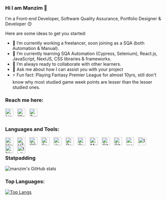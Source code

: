 ### Hi I am Manzim 👋

I'm a Front-end Developer, Software Quality Assurance, Portfolio Designer & Developer 😊

Here are some ideas to get you started:

- 🔭 I’m currently working a freelancer, soon joining as a SQA (both Automation & Manual). 
- 🌱 I’m currently learning SQA Automation (Cypress, Selenium), React.js, JavaScript, NextJS, CSS libraries & frameworks. 
- 👯 I’m always ready to collaborate with other learners.
- 💬 Ask me about how I can assist you with your project
- ⚡ Fun fact: Playing Fantasy Premier League for almost 10yrs, still don't know why most studied game week points are lesser than the lesser studied ones. 

### Reach me here: 

<a href="https://www.linkedin.com/in/ahmed-manzim-ridwan/" style="text-decoration: none" > <img align="left" alt="LinkedIN" width="26px" src="https://cdn-icons-png.flaticon.com/512/174/174857.png" style="padding-right:10px;" /> </a>
<a href="https://manzim.herokuapp.com/" style="text-decoration: none" > <img align="left" alt="Website" width="26px" src="https://omniair.org/wp-content/uploads/2017/10/globe-1024x960.png" style="padding-right:10px;" />  </a>
<a href="https://twitter.com/zodiac_geek" style="text-decoration: none" > <img align="left" alt="Twitter" width="26px" src="https://upload.wikimedia.org/wikipedia/commons/thumb/4/4f/Twitter-logo.svg/1200px-Twitter-logo.svg.png" style="padding-right:10px;" /> </a>

<br />
<br />

### Languages and Tools:

<img align="left" alt="Visual Studio Code" width="26px" src="https://cdn.jsdelivr.net/gh/devicons/devicon/icons/vscode/vscode-original.svg" style="padding-right:10px;" />
<img align="left" alt="HTML5" width="26px" src="https://cdn.jsdelivr.net/gh/devicons/devicon/icons/html5/html5-original.svg" style="padding-right:10px;" />
<img align="left" alt="CSS3" width="26px" src="https://cdn.jsdelivr.net/gh/devicons/devicon/icons/css3/css3-original.svg" style="padding-right:10px;" />
<img align="left" alt="Sass" width="26px" src="https://cdn.jsdelivr.net/gh/devicons/devicon/icons/sass/sass-original.svg" style="padding-right:10px;" />
<img align="left" alt="JavaScript" width="26px" src="https://cdn.jsdelivr.net/gh/devicons/devicon/icons/javascript/javascript-original.svg" style="padding-right:10px;" />
<img align="left" alt="React" width="26px" src="https://cdn.jsdelivr.net/gh/devicons/devicon/icons/react/react-original.svg" style="padding-right:10px;" />
<img align="left" alt="GraphQL" width="26px" src="https://cdn.jsdelivr.net/gh/devicons/devicon/icons/graphql/graphql-plain.svg" style="padding-right:10px;" />
<img align="left" alt="MySQL" width="26px" src="https://cdn.jsdelivr.net/gh/devicons/devicon/icons/mysql/mysql-original.svg" style="padding-right:10px;" />
<img align="left" alt="Git" width="26px" src="https://cdn.jsdelivr.net/gh/devicons/devicon/icons/git/git-original.svg" style="padding-right:10px;" />
<img align="left" alt="GitHub" width="26px" src="https://user-images.githubusercontent.com/3369400/139447912-e0f43f33-6d9f-45f8-be46-2df5bbc91289.png" style="padding-right:10px;" />
<img align="left" alt="materialui" width="26px" src="https://mui.com/static/logo.png" style="padding-right:10px;" />
<img align="left" alt="tachyons" width="26px" src="https://tomich.org/images/t-with-circle.svg" style="padding-right:10px;" />
<img align="left" alt="blueprintjs" width="26px" src="https://blueprintjs.com/assets/fb-image.png" style="padding-right:10px;" />
<img align="left" alt="tailwind css" width="26px" src="https://tailwindcss.com/_next/static/media/social-square.b622e290e82093c36cca57092ffe494f.jpg" style="padding-right:10px;" />
<br />
<br />


### Statpadding
![manzim's GitHub stats](https://github-readme-stats.vercel.app/api?username=manzim&theme=material-palenight_icons=true)

### Top Languages:
[![Top Langs](https://github-readme-stats.vercel.app/api/top-langs/?username=anuraghazra&langs_count=8)](https://github.com/anuraghazra/github-readme-stats)



[website]: https://manzim-portfolio.herokuapp.com/
[twitter]: https://twitter.com/zodiac_geek
[linkedin]: https://www.linkedin.com/in/ahmed-manzim-ridwan/
